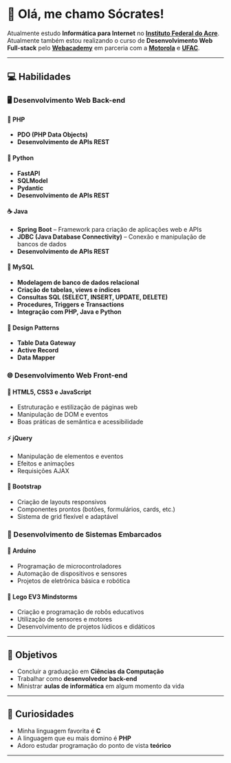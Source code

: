 # 👋 Olá, me chamo Sócrates!

Atualmente estudo **Informática para Internet** no [**Instituto Federal do Acre**](https://www.ifac.edu.br/). <br>
Atualmente também estou realizando o curso de **Desenvolvimento Web Full-stack** pelo [**Webacademy**](https://webacademy.ufac.br/) em parceria com a [**Motorola**](https://www.motorola.com.br/) e [**UFAC**](https://www.ufac.br/).

---

## 💻 Habilidades

### 🖥️ Desenvolvimento Web Back-end

#### 🐘 PHP
- **PDO (PHP Data Objects)**
- **Desenvolvimento de APIs REST**

#### 🐍 Python
- **FastAPI**
- **SQLModel**
- **Pydantic**
- **Desenvolvimento de APIs REST**

#### ☕ Java
- **Spring Boot** – Framework para criação de aplicações web e APIs
- **JDBC (Java Database Connectivity)** – Conexão e manipulação de bancos de dados
- **Desenvolvimento de APIs REST**

#### 🐬 MySQL
- **Modelagem de banco de dados relacional**
- **Criação de tabelas, views e índices**
- **Consultas SQL (SELECT, INSERT, UPDATE, DELETE)**
- **Procedures, Triggers e Transactions**
- **Integração com PHP, Java e Python**

#### 📐 Design Patterns
- **Table Data Gateway**
- **Active Record**
- **Data Mapper**

### 🌐 Desenvolvimento Web Front-end
#### 🌟 HTML5, CSS3 e JavaScript
- Estruturação e estilização de páginas web
- Manipulação de DOM e eventos
- Boas práticas de semântica e acessibilidade

#### ⚡ jQuery
- Manipulação de elementos e eventos
- Efeitos e animações
- Requisições AJAX

#### 🎨 Bootstrap
- Criação de layouts responsivos
- Componentes prontos (botões, formulários, cards, etc.)
- Sistema de grid flexível e adaptável

### 🤖 Desenvolvimento de Sistemas Embarcados
#### 🔧 Arduino
- Programação de microcontroladores
- Automação de dispositivos e sensores
- Projetos de eletrônica básica e robótica

#### 🤖 Lego EV3 Mindstorms
- Criação e programação de robôs educativos
- Utilização de sensores e motores
- Desenvolvimento de projetos lúdicos e didáticos

---

## 🎯 Objetivos
- Concluir a graduação em **Ciências da Computação**
- Trabalhar como **desenvolvedor back-end**
- Ministrar **aulas de informática** em algum momento da vida

---

## 🧠 Curiosidades
- Minha linguagem favorita é **C**
- A linguagem que eu mais domino é **PHP**
- Adoro estudar programação do ponto de vista **teórico**

---

